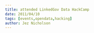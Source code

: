 ```yaml
---
title: attended LinkedGov Data HackCamp
date: 2011/04/10
tags: [events,opendata,hacking]
author: Jez Nicholson
---
```

